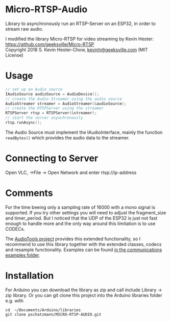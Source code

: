 # Micro-RTSP-Audio

Library to asynchronously run an RTSP-Server on an ESP32, in order to stream raw audio.

I modified the library Micro-RTSP for video streaming by Kevin Hester: https://github.com/geeksville/Micro-RTSP<br>
Copyright 2018 S. Kevin Hester-Chow, kevinh@geeksville.com (MIT License)

# Usage 

```C++
// set up an Audio source
IAudioSource audioSource = AudioDevice();
// create the Audio Streamer using the audio source
AudioStreamer streamer = AudioStreamer(&audioSource);    
// create the RTSPServer using the streamer
RTSPServer rtsp = RTSPServer(&streamer);
// start the server asynchronously 
rtsp.runAsync();
```

The Audio Source must implement the IAudioInterface, mainly the function `readBytes()` which provides the audio data to the streamer.

# Connecting to Server

Open VLC, ->File -> Open Network and enter rtsp://ip-address

# Comments

For the time beeing only a sampling rate of 16000 with a mono signal is supported. If you try other settings you will need to adjust the fragment_size and timer_period. But I noticed that the UDP of the ESP32 is just not fast enough to handle more and the only way around this limitation is to use CODECs.

The [AudioTools project](https://github.com/pschatzmann/arduino-audio-tools) provides this extended functionality, so I recommend to use this library together with the extended classes, codecs and resample functionality. Examples can be found [in the communications examples folder](https://github.com/pschatzmann/arduino-audio-tools/tree/main/examples/examples-communication/rtsp).


# Installation

For Arduino you can download the library as zip and call include Library -> zip library. Or you can git clone this project into the Arduino libraries folder e.g. with

```
cd  ~/Documents/Arduino/libraries
git clone pschatzmann/MICRO-RTSP-AUDIO.git
```
